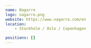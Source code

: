 ```yaml
---
name: Nagarro
logo: nagarro.png
website: https://www.nagarro.com/en
location:
    - Stockholm / Oslo / Copenhagen

positions: []
---
```

